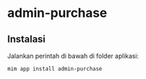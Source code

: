 # admin-purchase

## Instalasi

Jalankan perintah di bawah di folder aplikasi:

```
mim app install admin-purchase
```
